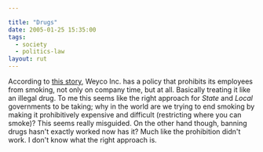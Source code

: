 ```yaml
---

title: "Drugs"
date: 2005-01-25 15:35:00
tags:
  - society
  - politics-law
layout: rut
---
```


According to [this story][wral1], Weyco Inc. has a policy that prohibits its
employees from smoking, not only on company time, but at all.  Basically
treating it like an illegal drug.  To me this seems like the right approach for
*State* and *Local* governments to be taking; why in the
world are we trying to end smoking by making it prohibitively
expensive and difficult (restricting where you can smoke)?
This seems really misguided.  On the other hand though, banning
drugs hasn't exactly worked now has it?  Much like the prohibition
didn't work.  I don't know what the right approach is.


[wral1]: https://web.archive.org/web/20050127011436/http://www.wral.com/news/4126577/detail.html

[^20210601-4]: Distributed by Internet Broadcasting Systems, Inc. The Associated
    Press contributed to this report. "[Company Fires All Employees Who
    Smoke](https://web.archive.org/web/20050127011436/http://www.wral.com/news/4126577/detail.html)"
    [WRAL](http://www.wral.com) 2005-01-25. 
